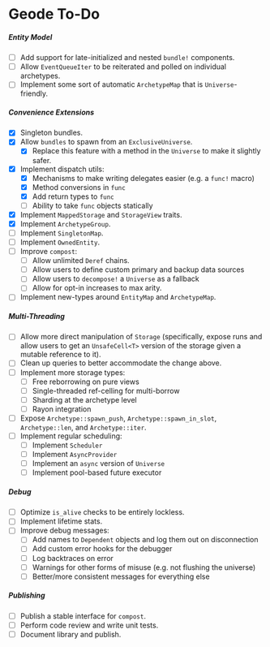 # Geode To-Do

##### Entity Model

- [ ] Add support for late-initialized and nested `bundle!` components.
- [ ] Allow `EventQueueIter` to be reiterated and polled on individual archetypes.
- [ ] Implement some sort of automatic `ArchetypeMap` that is `Universe`-friendly.

##### Convenience Extensions

- [x] Singleton bundles.
- [x] Allow `bundles` to spawn from an `ExclusiveUniverse`.
  - [x] Replace this feature with a method in the `Universe` to make it slightly safer.
- [x] Implement dispatch utils:
  - [x] Mechanisms to make writing delegates easier (e.g. a `func!` macro)
  - [x] Method conversions in `func`
  - [x] Add return types to `func`
  - [ ] Ability to take `func` objects statically
- [x] Implement `MappedStorage` and `StorageView` traits.
- [x] Implement `ArchetypeGroup`.
- [ ] Implement `SingletonMap`.
- [ ] Implement `OwnedEntity`.
- [ ] Improve `compost`:
  - [ ] Allow unlimited `Deref` chains.
  - [ ] Allow users to define custom primary and backup data sources
  - [ ] Allow users to `decompose!` a `Universe` as a fallback
  - [ ] Allow for opt-in increases to max arity.
- [ ] Implement new-types around `EntityMap` and `ArchetypeMap`.

##### Multi-Threading

- [ ] Allow more direct manipulation of `Storage` (specifically, expose runs and allow users to get an `UnsafeCell<T>` version of the storage given a mutable reference to it).
- [ ] Clean up queries to better accommodate the change above.
- [ ] Implement more storage types:
  - [ ] Free reborrowing on pure views
  - [ ] Single-threaded ref-celling for multi-borrow
  - [ ] Sharding at the archetype level
  - [ ] Rayon integration
- [ ] Expose `Archetype::spawn_push`, `Archetype::spawn_in_slot`, `Archetype::len`, and `Archetype::iter`.
- [ ] Implement regular scheduling:
  - [ ] Implement `Scheduler`
  - [ ] Implement `AsyncProvider`
  - [ ] Implement an `async` version of `Universe`
  - [ ] Implement pool-based future executor

##### Debug

- [ ] Optimize `is_alive` checks to be entirely lockless.
- [ ] Implement lifetime stats.
- [ ] Improve debug messages:
  - [ ] Add names to `Dependent` objects and log them out on disconnection
  - [ ] Add custom error hooks for the debugger
  - [ ] Log backtraces on error
  - [ ] Warnings for other forms of misuse (e.g. not flushing the universe)
  - [ ] Better/more consistent messages for everything else

##### Publishing

- [ ] Publish a stable interface for `compost`.
- [ ] Perform code review and write unit tests.
- [ ] Document library and publish.
